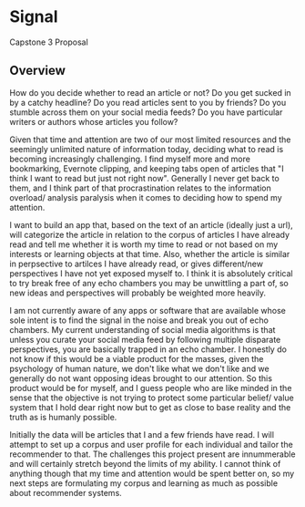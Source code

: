 # Signal
Capstone 3 Proposal

## Overview

How do you decide whether to read an article or not? Do you get sucked in by a catchy headline? Do you read articles sent to you by friends? Do you stumble across them on your social media feeds? Do you have particular writers or authors whose articles you follow? 

Given that time and attention are two of our most limited resources and the seemingly unlimited nature of information today, deciding what to read is becoming increasingly challenging. I find myself more and more bookmarking, Evernote clipping, and keeping tabs open of articles that "I think I want to read but just not right now". Generally I never get back to them, and I think part of that procrastination relates to the information overload/ analysis paralysis when it comes to deciding how to spend my attention. 

I want to build an app that, based on the text of an article (ideally just a url), will categorize the article in relation to the corpus of articles I have already read and tell me whether it is worth my time to read or not based on my interests or learning objects at that time. Also, whether the article is similar in perpsective to artilces I have already read, or gives different/new perspectives I have not yet exposed myself to. I think it is absolutely critical to try break free of any echo chambers you may be unwittling a part of, so new ideas and perspectives will probably be weighted more heavily. 

I am not currently aware of any apps or software that are available whose sole intent is to find the signal in the noise and break you out of echo chambers. My current understanding of social media algorithms is that unless you curate your social media feed by following multiple disparate perspectives, you are basically trapped in an echo chamber. I honestly do not know if this would be a viable product for the masses, given the psychology of human nature, we don't like what we don't like and we generally do not want opposing ideas brought to our attention. So this product would be for myself, and I guess people who are like minded in the sense that the objective is not trying to protect some particular belief/ value system that I hold dear right now but to get as close to base reality and the truth as is humanly possible. 

Initially the data will be articles that I and a few friends have read. I will attempt to set up a corpus and user profile for each individual and tailor the recommender to that. The challenges this project present are innummerable and will certainly stretch beyond the limits of my ability. I cannot think of anything though that my time and attention would be spent better on, so my next steps are formulating my corpus and learning as much as possible about recommender systems. 
